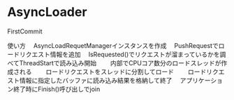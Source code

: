 # AsyncLoader
FirstCommit

使い方
　AsyncLoadRequetManagerインスタンスを作成
　PushRequestでロードリクエスト情報を追加
　IsRequested()でリクエストが溜まっているかを調べてThreadStartで読み込み開始
　　内部でCPUコア数分のロードスレッドが作成される
　　ロードリクエストをスレッドに分割してロード
　　ロードリクエスト情報に指定したバッファに読み込み結果を格納して終了
　アプリケーション終了時にFinish()呼び出しでjoin